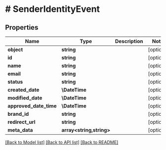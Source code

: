 # # SenderIdentityEvent

## Properties

Name | Type | Description | Notes
------------ | ------------- | ------------- | -------------
**object** | **string** |  | [optional]
**id** | **string** |  | [optional]
**name** | **string** |  | [optional]
**email** | **string** |  | [optional]
**status** | **string** |  | [optional]
**created_date** | **\DateTime** |  | [optional]
**modified_date** | **\DateTime** |  | [optional]
**approved_date_time** | **\DateTime** |  | [optional]
**brand_id** | **string** |  | [optional]
**redirect_url** | **string** |  | [optional]
**meta_data** | **array<string,string>** |  | [optional]

[[Back to Model list]](../../README.md#models) [[Back to API list]](../../README.md#endpoints) [[Back to README]](../../README.md)
